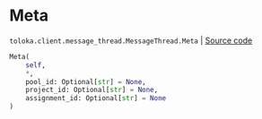 # Meta
`toloka.client.message_thread.MessageThread.Meta` | [Source code](https://github.com/Toloka/toloka-kit/blob/v1.1.3/src/client/message_thread.py#L116)

```python
Meta(
    self,
    *,
    pool_id: Optional[str] = None,
    project_id: Optional[str] = None,
    assignment_id: Optional[str] = None
)
```

